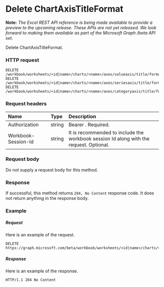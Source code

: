 # Delete ChartAxisTitleFormat

**Note:** _The Excel REST API reference is being made available to provide a preview to the upcoming release. These APIs are not yet released. We look forward to making them available as part of the Microsoft Graph /beta API set._

Delete ChartAxisTitleFormat.
### HTTP request
<!-- { "blockType": "ignored" } -->
```http
DELETE /workbook/worksheets/<id|name>/charts/<name>/axes/valueaxis/title/format
DELETE /workbook/worksheets/<id|name>/charts/<name>/axes/seriesaxis/title/format
DELETE /workbook/worksheets/<id|name>/charts/<name>/axes/categoryaxis/title/format

```
### Request headers
| Name       | Type | Description|
|:---------------|:--------|:----------|
| Authorization  |string | Bearer <token>. Required.| 
| Workbook-Session-Id  |string |It is recommended to include the workbook session Id along with the request. Optional.|

### Request body
Do not supply a request body for this method.


### Response
If successful, this method returns `204, No Content` response code. It does not return anything in the response body.

### Example
##### Request
Here is an example of the request.
<!-- {
  "blockType": "request",
  "name": "delete_chartaxistitleformat"
}-->
```http
DELETE https://graph.microsoft.com/beta/workbook/worksheets/<id|name>/charts/<name>/axes/valueaxis/title/format
```
##### Response
Here is an example of the response.
<!-- {
  "blockType": "response",
  "truncated": false
} -->
```http
HTTP/1.1 204 No Content
```

<!-- uuid: 8fcb5dbc-d5aa-4681-8e31-b001d5168d79
2015-10-25 14:57:30 UTC -->
<!-- {
  "type": "#page.annotation",
  "description": "Delete ChartAxisTitleFormat",
  "keywords": "",
  "section": "documentation",
  "tocPath": ""
}-->